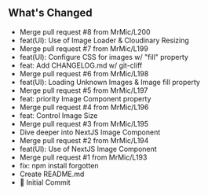 ## What's Changed
* Merge pull request #8 from MrMic/L200
* feat(UI): Use of Image Loader & Cloudinary Resizing
* Merge pull request #7 from MrMic/L199
* feat(UI): Configure CSS for images w/ "fill" property
* feat: Add CHANGELOG.md w/ git-cliff
* Merge pull request #6 from MrMic/L198
* feat(UI): Loading Unknown Images & Image fill property
* Merge pull request #5 from MrMic/L197
* feat: priority Image Component property
* Merge pull request #4 from MrMic/L196
* feat: Control Image Size
* Merge pull request #3 from MrMic/L195
* Dive deeper into NextJS Image Component
* Merge pull request #2 from MrMic/L194
* feat(UI): Use of NextJS Image Component
* Merge pull request #1 from MrMic/L193
* fix: npm install forgotten
* Create README.md
* 🎉 Initial Commit

<!-- generated by git-cliff -->
